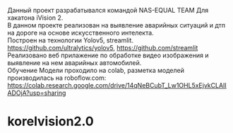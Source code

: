 Данный проект разрабатывался командой NAS-EQUAL TEAM Для хакатона iVision 2.<br>
В данном проекте реализован на выявление аварийных ситуаций и дтп на дороге на основе искусственного интелекта.<br>
Построен на технологии Yolov5, streamlit.<br>
https://github.com/ultralytics/yolov5, https://github.com/streamlit<br>
Реализовано веб прилажение по обработке видео изображения и выявление на нем аварийных автомобилей. <br>
Обучение Модели проходило на colab, разметка моделей производилась на roboflow.com:
https://colab.research.google.com/drive/14qNeBCubT_Lw1OHL5xEjvkCLAIIADOjA?usp=sharing<br>




# korelvision2.0
